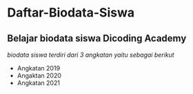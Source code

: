 Daftar-Biodata-Siswa
==
Belajar biodata siswa Dicoding Academy
--
*biodata siswa terdiri dari 3 angkatan yaitu sebagai berikut*
- Angkatan 2019
- Angaktan 2020
- Angkatan 2021
